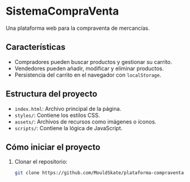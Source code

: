 # SistemaCompraVenta

Una plataforma web para la compraventa de mercancías.

## Características
- Compradores pueden buscar productos y gestionar su carrito.
- Vendedores pueden añadir, modificar y eliminar productos.
- Persistencia del carrito en el navegador con `localStorage`.

## Estructura del proyecto
- `index.html`: Archivo principal de la página.
- `styles/`: Contiene los estilos CSS.
- `assets/`: Archivos de recursos como imágenes o íconos.
- `scripts/`: Contiene la lógica de JavaScript.

## Cómo iniciar el proyecto
1. Clonar el repositorio:
   ```bash
   git clone https://github.com/MouldSkate/plataforma-compraventa
